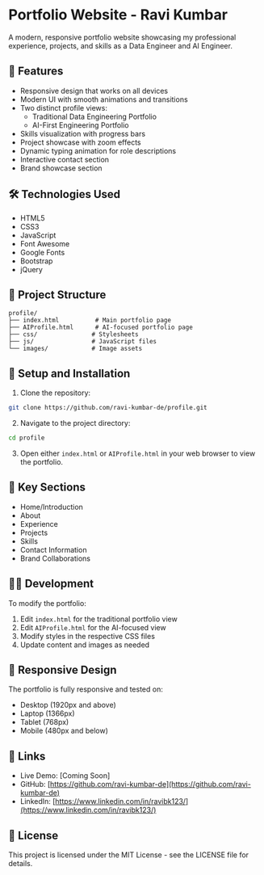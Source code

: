 # Portfolio Website - Ravi Kumbar

A modern, responsive portfolio website showcasing my professional experience, projects, and skills as a Data Engineer and AI Engineer.

## 🚀 Features

- Responsive design that works on all devices
- Modern UI with smooth animations and transitions
- Two distinct profile views:
  - Traditional Data Engineering Portfolio
  - AI-First Engineering Portfolio
- Skills visualization with progress bars
- Project showcase with zoom effects
- Dynamic typing animation for role descriptions
- Interactive contact section
- Brand showcase section

## 🛠️ Technologies Used

- HTML5
- CSS3
- JavaScript
- Font Awesome
- Google Fonts
- Bootstrap
- jQuery

## 📂 Project Structure

```
profile/
├── index.html          # Main portfolio page
├── AIProfile.html      # AI-focused portfolio page
├── css/               # Stylesheets
├── js/                # JavaScript files
└── images/            # Image assets
```

## 🔧 Setup and Installation

1. Clone the repository:
```bash
git clone https://github.com/ravi-kumbar-de/profile.git
```

2. Navigate to the project directory:
```bash
cd profile
```

3. Open either `index.html` or `AIProfile.html` in your web browser to view the portfolio.

## 🎯 Key Sections

- Home/Introduction
- About
- Experience
- Projects
- Skills
- Contact Information
- Brand Collaborations

## 👨‍💻 Development

To modify the portfolio:
1. Edit `index.html` for the traditional portfolio view
2. Edit `AIProfile.html` for the AI-focused view
3. Modify styles in the respective CSS files
4. Update content and images as needed

## 📱 Responsive Design

The portfolio is fully responsive and tested on:
- Desktop (1920px and above)
- Laptop (1366px)
- Tablet (768px)
- Mobile (480px and below)

## 🔗 Links

- Live Demo: [Coming Soon]
- GitHub: [https://github.com/ravi-kumbar-de](https://github.com/ravi-kumbar-de)
- LinkedIn: [https://www.linkedin.com/in/ravibk123/](https://www.linkedin.com/in/ravibk123/)

## 📄 License

This project is licensed under the MIT License - see the LICENSE file for details.